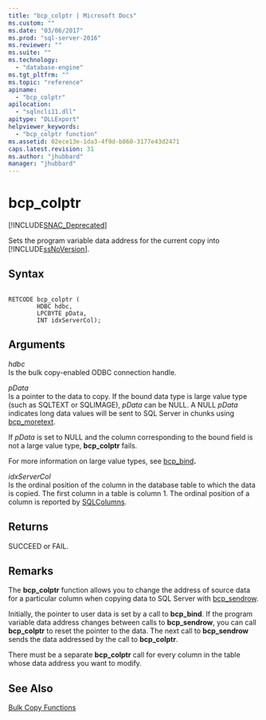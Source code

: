 ```yaml
---
title: "bcp_colptr | Microsoft Docs"
ms.custom: ""
ms.date: "03/06/2017"
ms.prod: "sql-server-2016"
ms.reviewer: ""
ms.suite: ""
ms.technology: 
  - "database-engine"
ms.tgt_pltfrm: ""
ms.topic: "reference"
apiname: 
  - "bcp_colptr"
apilocation: 
  - "sqlncli11.dll"
apitype: "DLLExport"
helpviewer_keywords: 
  - "bcp_colptr function"
ms.assetid: 02ece13e-1da3-4f9d-b860-3177e43d2471
caps.latest.revision: 31
ms.author: "jhubbard"
manager: "jhubbard"
---
```

# bcp_colptr
[!INCLUDE[SNAC_Deprecated](../../relational-databases/extended-stored-procedures-reference/includes/snac-deprecated.md)]

  Sets the program variable data address for the current copy into [!INCLUDE[ssNoVersion](../../advanced-analytics/r-services/includes/ssnoversion-md.md)].  
  
## Syntax  
  
```  
  
RETCODE bcp_colptr (  
        HDBC hdbc,  
        LPCBYTE pData,  
        INT idxServerCol);  
```  
  
## Arguments  
 *hdbc*  
 Is the bulk copy-enabled ODBC connection handle.  
  
 *pData*  
 Is a pointer to the data to copy. If the bound data type is large value type (such as SQLTEXT or SQLIMAGE), *pData* can be NULL. A NULL *pData* indicates long data values will be sent to SQL Server in chunks using [bcp_moretext](../../relational-databases/native-client-odbc-extensions-bulk-copy-functions/bcp-moretext.md).  
  
 If *pData* is set to NULL and the column corresponding to the bound field is not a large value type, **bcp_colptr** fails.  
  
 For more information on large value types, see [bcp_bind](../../relational-databases/native-client-odbc-extensions-bulk-copy-functions/bcp-bind.md)**.**  
  
 *idxServerCol*  
 Is the ordinal position of the column in the database table to which the data is copied. The first column in a table is column 1. The ordinal position of a column is reported by [SQLColumns](../../relational-databases/extended-stored-procedures-reference/sqlcolumns.md).  
  
## Returns  
 SUCCEED or FAIL.  
  
## Remarks  
 The **bcp_colptr** function allows you to change the address of source data for a particular column when copying data to SQL Server with [bcp_sendrow](../../relational-databases/native-client-odbc-extensions-bulk-copy-functions/bcp-sendrow.md).  
  
 Initially, the pointer to user data is set by a call to **bcp_bind**. If the program variable data address changes between calls to **bcp_sendrow**, you can call **bcp_colptr** to reset the pointer to the data. The next call to **bcp_sendrow** sends the data addressed by the call to **bcp_colptr**.  
  
 There must be a separate **bcp_colptr** call for every column in the table whose data address you want to modify.  
  
## See Also  
 [Bulk Copy Functions](../Topic/Bulk%20Copy%20Functions.md)  
  
  